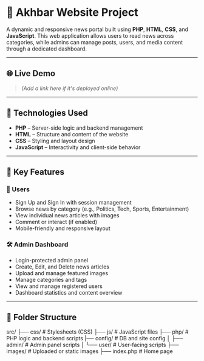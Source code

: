 # 📰 Akhbar Website Project

A dynamic and responsive news portal built using **PHP**, **HTML**, **CSS**, and **JavaScript**. This web application allows users to read news across categories, while admins can manage posts, users, and media content through a dedicated dashboard.

---

## 🌐 Live Demo
> _(Add a link here if it's deployed online)_

---

## 🧰 Technologies Used

- **PHP** – Server-side logic and backend management
- **HTML** – Structure and content of the website
- **CSS** – Styling and layout design
- **JavaScript** – Interactivity and client-side behavior

---

## 🚀 Key Features

### 👥 Users
- Sign Up and Sign In with session management
- Browse news by category (e.g., Politics, Tech, Sports, Entertainment)
- View individual news articles with images
- Comment or interact (if enabled)
- Mobile-friendly and responsive layout

### 🛠️ Admin Dashboard
- Login-protected admin panel
- Create, Edit, and Delete news articles
- Upload and manage featured images
- Manage categories and tags
- View and manage registered users
- Dashboard statistics and content overview

---

## 📁 Folder Structure

src/
├── css/ # Stylesheets (CSS)
├── js/ # JavaScript files
├── php/ # PHP logic and backend scripts
|── config/ # DB and site config
│ ├── admin/ # Admin panel scripts
│ └── user/ # User-facing scripts
├── images/ # Uploaded or static images
├── index.php # Home page
